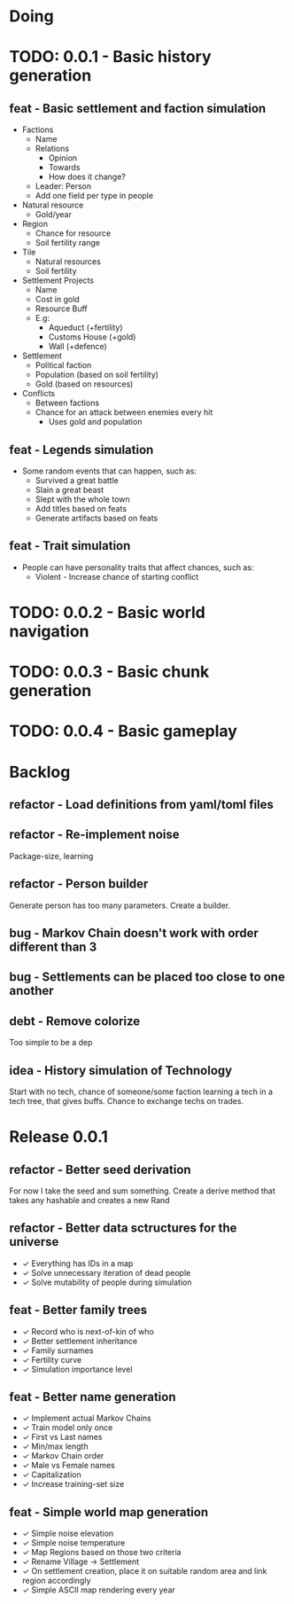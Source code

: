 # Doing

# TODO: 0.0.1 - Basic history generation

## feat - Basic settlement and faction simulation

- Factions
  - Name
  - Relations
    - Opinion
    - Towards
    - How does it change?
  - Leader: Person
  - Add one field per type in people
- Natural resource
  - Gold/year
- Region
  - Chance for resource
  - Soil fertility range
- Tile
  - Natural resources
  - Soil fertility
- Settlement Projects
  - Name
  - Cost in gold
  - Resource Buff
  - E.g:
    - Aqueduct (+fertility)
    - Customs House (+gold)
    - Wall (+defence)
- Settlement
  - Political faction
  - Population (based on soil fertility)
  - Gold (based on resources)
- Conflicts
  - Between factions
  - Chance for an attack between enemies every hit
    - Uses gold and population

## feat - Legends simulation

- Some random events that can happen, such as:
  - Survived a great battle
  - Slain a great beast
  - Slept with the whole town
  - Add titles based on feats
  - Generate artifacts based on feats

## feat - Trait simulation

- People can have personality traits that affect chances, such as:
  - Violent - Increase chance of starting conflict

# TODO: 0.0.2 - Basic world navigation

# TODO: 0.0.3 - Basic chunk generation

# TODO: 0.0.4 - Basic gameplay

# Backlog

## refactor - Load definitions from yaml/toml files

## refactor - Re-implement noise

Package-size, learning

## refactor - Person builder

Generate person has too many parameters. Create a builder.

## bug - Markov Chain doesn't work with order different than 3

## bug - Settlements can be placed too close to one another

## debt - Remove colorize

Too simple to be a dep

## idea - History simulation of Technology

Start with no tech, chance of someone/some faction learning a tech in a tech tree, that gives buffs. Chance to exchange techs on trades.

# Release 0.0.1

## refactor - Better seed derivation

For now I take the seed and sum something. Create a derive method that takes any hashable and creates a new Rand

## refactor - Better data sctructures for the universe

- ✓ Everything has IDs in a map
- ✓ Solve unnecessary iteration of dead people
- ✓ Solve mutability of people during simulation

## feat - Better family trees

- ✓ Record who is next-of-kin of who
- ✓ Better settlement inheritance
- ✓ Family surnames
- ✓ Fertility curve
- ✓ Simulation importance level

## feat - Better name generation

- ✓ Implement actual Markov Chains
- ✓ Train model only once
- ✓ First vs Last names
- ✓ Min/max length
- ✓ Markov Chain order
- ✓ Male vs Female names
- ✓ Capitalization
- ✓ Increase training-set size

## feat - Simple world map generation

- ✓ Simple noise elevation
- ✓ Simple noise temperature
- ✓ Map Regions based on those two criteria
- ✓ Rename Village -> Settlement
- ✓ On settlement creation, place it on suitable random area and link region accordingly
- ✓ Simple ASCII map rendering every year

